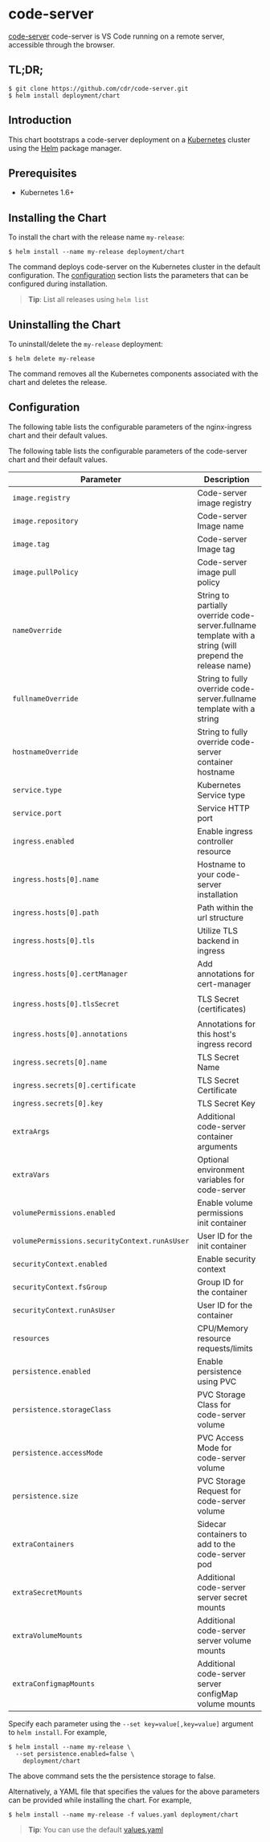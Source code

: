 # code-server

[code-server](https://github.com/cdr/code-server) code-server is VS Code running
on a remote server, accessible through the browser.

## TL;DR;

```console
$ git clone https://github.com/cdr/code-server.git
$ helm install deployment/chart
```

## Introduction

This chart bootstraps a code-server deployment on a
[Kubernetes](http://kubernetes.io) cluster using the [Helm](https://helm.sh)
package manager.

## Prerequisites

  - Kubernetes 1.6+

## Installing the Chart

To install the chart with the release name `my-release`:

```console
$ helm install --name my-release deployment/chart
```

The command deploys code-server on the Kubernetes cluster in the default
configuration. The [configuration](#configuration) section lists the parameters
that can be configured during installation.

> **Tip**: List all releases using `helm list`

## Uninstalling the Chart

To uninstall/delete the `my-release` deployment:

```console
$ helm delete my-release
```

The command removes all the Kubernetes components associated with the chart and
deletes the release.

## Configuration

The following table lists the configurable parameters of the nginx-ingress chart
and their default values.


The following table lists the configurable parameters of the code-server chart
and their default values.

| Parameter                         | Description                                | Default                                                   |
| --------------------------------- | ------------------------------------------ | --------------------------------------------------------- |
| `image.registry`                  | Code-server image registry                 | `docker.io`                                               |
| `image.repository`                | Code-server Image name                     | `codercom/code-server`                                    |
| `image.tag`                       | Code-server Image tag                      | `{TAG_NAME}`                                              |
| `image.pullPolicy`                | Code-server image pull policy              | `IfNotPresent`                                            |
| `nameOverride`                    | String to partially override code-server.fullname template with a string (will prepend the release name) | `nil` |
| `fullnameOverride`                | String to fully override code-server.fullname template with a string                                   |
| `hostnameOverride`                | String to fully override code-server container hostname                                                |
| `service.type`                    | Kubernetes Service type                    | `NodePort`                                                |
| `service.port`                    | Service HTTP port                          | `8443`                                                    |
| `ingress.enabled`                 | Enable ingress controller resource         | `false`                                                   |
| `ingress.hosts[0].name`           | Hostname to your code-server installation  | `code-server.local`                                       |
| `ingress.hosts[0].path`           | Path within the url structure              | `/`                                                       |
| `ingress.hosts[0].tls`            | Utilize TLS backend in ingress             | `false`                                                   |
| `ingress.hosts[0].certManager`    | Add annotations for cert-manager           | `false`                                                   |
| `ingress.hosts[0].tlsSecret`      | TLS Secret (certificates)                  | `code-server.local-tls-secret`                            |
| `ingress.hosts[0].annotations`    | Annotations for this host's ingress record | `[]`                                                      |
| `ingress.secrets[0].name`         | TLS Secret Name                            | `nil`                                                     |
| `ingress.secrets[0].certificate`  | TLS Secret Certificate                     | `nil`                                                     |
| `ingress.secrets[0].key`          | TLS Secret Key                             | `nil`                                                     |
| `extraArgs`                       | Additional code-server container arguments | `{}`                                                      |
| `extraVars`                       | Optional environment variables for code-server | `{}`                                                  |
| `volumePermissions.enabled`       | Enable volume permissions init container       | `true`                                                |
| `volumePermissions.securityContext.runAsUser` | User ID for the init container | `0`                                                       |
| `securityContext.enabled`         | Enable security context     | `true`                                                                   |
| `securityContext.fsGroup`         | Group ID for the container  | `1000`                                                                   |
| `securityContext.runAsUser`       | User ID for the container	  | `1000`                                                                   |
| `resources`                       | CPU/Memory resource requests/limits        | `{}`                                                      |
| `persistence.enabled`             | Enable persistence using PVC               | `true`                                                    |
| `persistence.storageClass`        | PVC Storage Class for code-server volume        | `nil`                                                |
| `persistence.accessMode`          | PVC Access Mode for code-server volume          | `ReadWriteOnce`                                      |
| `persistence.size`                | PVC Storage Request for code-server volume      | `8Gi`                                                |
| `extraContainers`                 | Sidecar containers to add to the code-server pod  | `{}` |
| `extraSecretMounts`               | Additional code-server server secret mounts       | `[]`                                                    |
| `extraVolumeMounts`               | Additional code-server server volume mounts       | `[]`                                                    |
| `extraConfigmapMounts`            | Additional code-server server configMap volume mounts  | `[]`                                               |

Specify each parameter using the `--set key=value[,key=value]` argument to `helm
install`. For example,

```console
$ helm install --name my-release \
  --set persistence.enabled=false \
    deployment/chart
```

The above command sets the the persistence storage to false.

Alternatively, a YAML file that specifies the values for the above parameters
can be provided while installing the chart. For example,

```console
$ helm install --name my-release -f values.yaml deployment/chart
```

> **Tip**: You can use the default [values.yaml](values.yaml)


